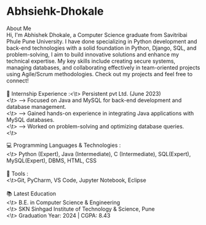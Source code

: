 # Abhsiehk-Dhokale
About Me
<br>
Hi, I'm Abhishek Dhokale, a Computer Science graduate from Savitribai Phule Pune University. 
I have done specializing in Python development and back-end technologies with a solid foundation in Python, Django, SQL, and problem-solving, I aim to build innovative solutions and enhance my technical expertise. 
My key skills include creating secure systems, managing databases, and collaborating effectively in team-oriented projects using Agile/Scrum methodologies. 
Check out my projects and feel free to connect!
<br><br>
🏢 Internship Experience :<\t>
Persistent pvt Ltd. (June 2023)<br><\t>
--> Focused on Java and MySQL for back-end development and database management.<br><\t>
--> Gained hands-on experience in integrating Java applications with MySQL databases.<br><\t>
--> Worked on problem-solving and optimizing database queries.<br><\t>

💻 Programming Languages & Technologies : <br><\t>
Python (Expert),  Java (Intermediate),  C (Intermediate), SQL(Expert),  MySQL(Expert),  DBMS,  HTML,  CSS
<br><br>
🔧 Tools : <br>
 <\t>Git, PyCharm, VS Code, Jupyter Notebook, Eclipse
<br><br>
📚 Latest Education<br><\t>
B.E. in Computer Science & Engineering<br><\t>
SKN Sinhgad Institute of Technology & Science, Pune<br><\t>
Graduation Year: 2024 | CGPA: 8.43






 
